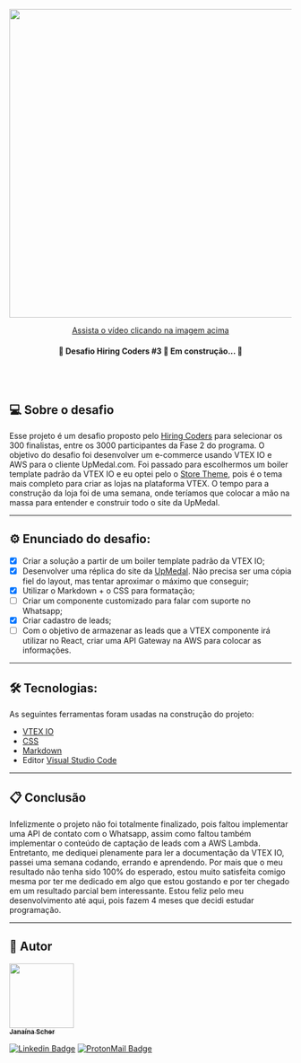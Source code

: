 <p align="center">
  <a href="https://www.youtube.com/watch?v=p8PnOILG7wo">
    <img src="https://i.pinimg.com/564x/50/0d/94/500d945ee79a82704dbc548a5ca5b126.jpg" width="550">
    <p align="center">Assista o vídeo clicando na imagem acima</p>
  </a>
</p>

<h4 align="center"> 
	🚧  Desafio Hiring Coders #3 🚀 Em construção...  🚧
</h4>
<br></br>

## 💻 Sobre o desafio

Esse projeto é um desafio proposto pelo [Hiring Coders](https://www.hiringcoders.com.br/) para selecionar os 300 finalistas, entre os 3000 participantes da Fase 2 do programa. O objetivo do desafio foi desenvolver um e-commerce usando VTEX IO e AWS para o cliente UpMedal.com. Foi passado para escolhermos um boiler template padrão da VTEX IO e eu optei pelo o [Store Theme](https://github.com/vtex-apps/store-theme), pois é o tema mais completo para criar as lojas na plataforma VTEX. O tempo para a construção da loja foi de uma semana, onde teríamos que colocar a mão na massa para entender e construir todo o site da UpMedal.

---

## ⚙️ Enunciado do desafio:

- [x] Criar a solução a partir de um boiler template padrão da VTEX IO;
- [x] Desenvolver uma réplica do site da [UpMedal](https://www.upmedal.com/desafios). Não precisa ser uma cópia fiel do layout, mas tentar aproximar o máximo que conseguir;
- [x] Utilizar o Markdown + o CSS para formatação;
- [ ] Criar um componente customizado para falar com suporte no Whatsapp;
- [x] Criar cadastro de leads;
- [ ] Com o objetivo de armazenar as leads que a VTEX componente irá utilizar no React, criar uma API Gateway na AWS para colocar as informações.

---

## 🛠 Tecnologias:

As seguintes ferramentas foram usadas na construção do projeto:

- [VTEX IO](https://developers.vtex.com/vtex-developer-docs/docs)
- [CSS](https://www.w3.org/)
- [Markdown](https://pt.wikipedia.org/wiki/Markdown)
- Editor [Visual Studio Code](https://code.visualstudio.com/)

---

## 📋 Conclusão

Infelizmente o projeto não foi totalmente finalizado, pois faltou implementar uma API de contato com o Whatsapp, assim como faltou também implementar o conteúdo de captação de leads com a AWS Lambda. Entretanto, me dediquei plenamente para ler a documentação da VTEX IO, passei uma semana codando, errando e aprendendo. Por mais que o meu resultado não tenha sido 100% do esperado, estou muito satisfeita comigo mesma por ter me dedicado em algo que estou gostando e por ter chegado em um resultado parcial bem interessante. Estou feliz pelo meu desenvolvimento até aqui, pois fazem 4 meses que decidi estudar programação.

---

## 🦸 Autor

[<img src="https://avatars.githubusercontent.com/u/79182711?v=4" width=115px/><br/><sub><b>Janaína Scher</b></sub>](https://github.com/janascher)
<br/>

[![Linkedin Badge](https://img.shields.io/badge/LinkedIn-0077B5?style=for-the-badge&logo=linkedin&logoColor=white)](https://www.linkedin.com/in/janainascherdeoliveira/) 
[![ProtonMail Badge](https://img.shields.io/badge/ProtonMail-8B89CC?style=for-the-badge&logo=protonmail&logoColor=white)](mailto:jscher@protonmail.com)
